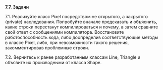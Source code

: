 <p><strong>7.7. Задачи</strong>
</p>
<p>7.1. Реализуйте класс Pixel посредством не открытого, а закрытого (private) наследования. Попробуйте вначале предсказать и объяснить, какие строки перестанут компилироваться и почему, а затем сравните свой ответ с сообщениями компилятора. Восстановите работоспособность кода, либо доопределив соответствующие методы в классе Pixel, либо, при невозможности такого решения, закомментировав проблемные строки.</p>
<p>7.2. Вернитесь к ранее разработанным классам Line, Triangle и объявите их производными от класса Shape.</p>